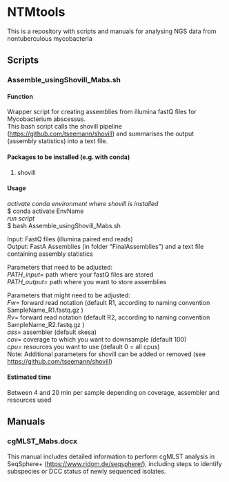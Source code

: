 # NTMtools
This is a repository with scripts and manuals for analysing NGS data from nontuberculous mycobacteria

## Scripts ##
### Assemble_usingShovill_Mabs.sh ###
#### Function ####
Wrapper script for creating assemblies from illumina fastQ files for Mycobacterium abscessus. <br /> 
This bash script calls the shovill pipeline (https://github.com/tseemann/shovill) and summarises the output (assembly statistics) into a text file.
#### Packages to be installed (e.g. with conda) ####
1) shovill
#### Usage ####
_activate conda environment where shovill is installed_ <br /> 
$ conda activate EnvName <br /> 
_run script_ <br /> 
$ bash Assemble_usingShovill_Mabs.sh <br /> 

Input: FastQ files (illumina paired end reads) <br /> 
Output: FastA Assemblies (in folder "FinalAssemblies") and a text file containing assembly statistics <br /> 

Parameters that need to be adjusted: <br /> 
_PATH_input_= path where your fastQ files are stored <br /> 
_PATH_output_= path where you want to store assemblies <br /> 

Parameters that might need to be adjusted: <br /> 
_Fw_= forward read notation (default R1, according to naming convention SampleName_R1.fastq.gz ) <br /> 
_Rv_= forward read notation (default R2, according to naming convention SampleName_R2.fastq.gz ) <br /> 
_ass_= assembler (default skesa) <br /> 
_cov_= coverage to which you want to downsample (default 100) <br /> 
_cpu_= resources you want to use (default 0 = all cpus) <br /> 
Note: Additional parameters for shovill can be added or removed (see https://github.com/tseemann/shovill) <br /> 

#### Estimated time #### 
Between 4 and 20 min per sample depending on coverage, assembler and resources used <br /> 

## Manuals ##
### cgMLST_Mabs.docx ###
This manual includes detailed information to perform cgMLST analysis in SeqSphere+ (https://www.ridom.de/seqsphere/), including steps to identify subspecies or DCC status of newly sequenced isolates.



